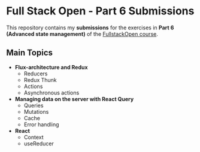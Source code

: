 # Full Stack Open - Part 6 Submissions

This repository contains my **submissions** for the exercises in **Part 6 (Advanced state management)** of the [FullstackOpen course](https://fullstackopen.com/en/).

## Main Topics

- **Flux-architecture and Redux**
  - Reducers
  - Redux Thunk
  - Actions
  - Asynchronous actions
- **Managing data on the server with React Query**
  - Queries
  - Mutations
  - Cache
  - Error handling
- **React**
  - Context
  - useReducer
